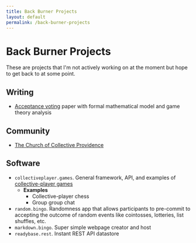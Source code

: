 ```yaml
---
title: Back Burner Projects
layout: default
permalink: /back-burner-projects
---
```


# Back Burner Projects

These are projects that I'm not actively working on at the moment but hope to get back to at some point.

## Writing

* [Acceptance voting](/writings/acceptance-voting) paper with formal mathematical model and game theory analysis

## Community

* [The Church of Collective Providence](https://collectiveprovidence.church)

## Software

* `collectiveplayer.games`. General framework, API, and examples of [collective-player games](/writings/collective-player-games)
  * __Examples__
    * Collective-player chess
    * Group group chat
* `random.bingo`. Randomness app that allows participants to pre-commit to accepting the outcome of random events like cointosses, lotteries, list shuffles, etc.
* `markdown.bingo`. Super simple webpage creator and host
* `readybase.rest`. Instant REST API datastore
